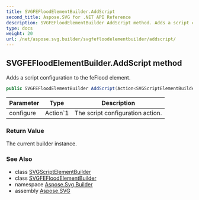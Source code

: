 ```yaml
---
title: SVGFEFloodElementBuilder.AddScript
second_title: Aspose.SVG for .NET API Reference
description: SVGFEFloodElementBuilder AddScript method. Adds a script configuration to the feFlood element
type: docs
weight: 20
url: /net/aspose.svg.builder/svgfefloodelementbuilder/addscript/
---
```

## SVGFEFloodElementBuilder.AddScript method

Adds a script configuration to the feFlood element.

```csharp
public SVGFEFloodElementBuilder AddScript(Action<SVGScriptElementBuilder> configure)
```

| Parameter | Type | Description |
| --- | --- | --- |
| configure | Action`1 | The script configuration action. |

### Return Value

The current builder instance.

### See Also

* class [SVGScriptElementBuilder](../../svgscriptelementbuilder/)
* class [SVGFEFloodElementBuilder](../)
* namespace [Aspose.Svg.Builder](../../../aspose.svg.builder/)
* assembly [Aspose.SVG](../../../)
